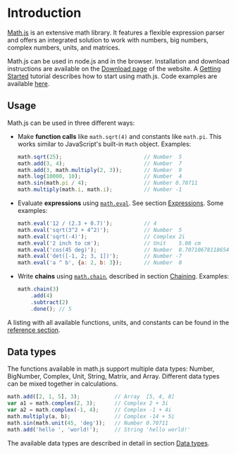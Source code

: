 # Introduction

[Math.js](http://mathjs.org) is an extensive math library.
It features a flexible expression parser and offers an integrated solution
to work with numbers, big numbers, complex numbers, units, and matrices.

Math.js can be used in node.js and in the browser. Installation and download instructions are available on the [Download page](http://mathjs.org/download.html) of the website. A [Getting Started](getting_started.md) tutorial describes how to start using math.js. Code examples are available [here](http://mathjs.org/examples/index.html).


## Usage

Math.js can be used in three different ways:

-   Make **function calls** like `math.sqrt(4)` and constants like `math.pi`. This works similar to JavaScript's built-in `Math` object. Examples:

    ```js
    math.sqrt(25);                          // Number  5
    math.add(3, 4);                         // Number  7
    math.add(3, math.multiply(2, 3));       // Number  9
    math.log(10000, 10);                    // Number  4
    math.sin(math.pi / 4);                  // Number 0.70711
    math.multiply(math.i, math.i);          // Number -1
    ```

-   Evaluate **expressions** using [`math.eval`](reference/functions/eval.md). See section [Expressions](expressions/index.md). Some examples:

    ```js
    math.eval('12 / (2.3 + 0.7)');          // 4
    math.eval('sqrt(3^2 + 4^2)');           // Number  5
    math.eval('sqrt(-4)');                  // Complex 2i
    math.eval('2 inch to cm');              // Unit    5.08 cm
    math.eval('cos(45 deg)');               // Number  0.7071067811865476
    math.eval('det([-1, 2; 3, 1])');        // Number -7
    math.eval('a ^ b', {a: 2, b: 3});       // Number  8
    ```

-   Write **chains** using [`math.chain`](reference/functions/chain.md), described in section [Chaining](chaining.md). Examples:

    ```js
    math.chain(3)
        .add(4)
        .subtract(2)
        .done(); // 5
    ```

A listing with all available functions, units, and constants can be found in the [reference section](reference/index.md).


## Data types

The functions available in math.js support multiple data types: Number, BigNumber, Complex, Unit, String, Matrix, and Array. Different data types can be mixed together in calculations.

```js
math.add([2, 1, 5], 3);           // Array  [5, 4, 8]
var a1 = math.complex(2, 3);      // Complex 2 + 3i
var a2 = math.complex(-1, 4);     // Complex -1 + 4i
math.multiply(a, b);              // Complex -14 + 5i
math.sin(math.unit(45, 'deg'));   // Number 0.70711
math.add('hello ', 'world!');     // String 'hello world!'
```

The available data types are described in detail in section [Data types](datatypes/index.md).
